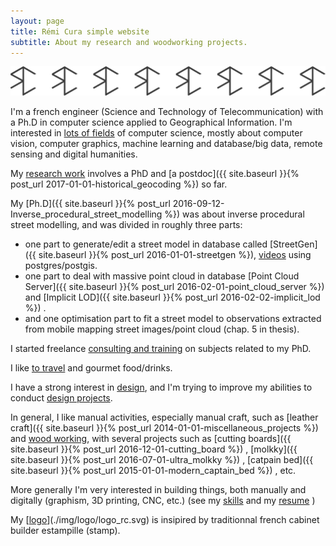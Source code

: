 ```yaml
---
layout: page
title: Rémi Cura simple website
subtitle: About my research and woodworking projects.
---
```

![estampille rc](/img/logo/logo_rc_export.svg)

I'm a french engineer (Science and Technology of Telecommunication) with a Ph.D in computer science applied to Geographical Information.
I'm interested in [lots of fields](./research_interest) of computer science, mostly about computer vision, computer graphics, machine learning and database/big data, remote sensing and digital humanities.


My [research work](./publi) involves a PhD and [a postdoc]({{ site.baseurl }}{% post_url 2017-01-01-historical_geocoding %}) so far.


My [Ph.D]({{ site.baseurl }}{% post_url 2016-09-12-Inverse_procedural_street_modelling %}) was about inverse procedural street modelling, and was divided in roughly three parts:
 - one part to generate/edit a street model in database called [StreetGen]({{ site.baseurl }}{% post_url 2016-01-01-streetgen %}),  [videos](https://www.youtube.com/channel/UCn4KJ6gBgPuVQV3suF4QbjQ) using postgres/postgis.    
 -  one part to deal with massive point cloud in database [Point Cloud Server]({{ site.baseurl }}{% post_url 2016-02-01-point_cloud_server %}) and [Implicit LOD]({{ site.baseurl }}{% post_url 2016-02-02-implicit_lod %}) .
 - and one optimisation part to fit a street model to observations extracted from mobile mapping street images/point cloud (chap. 5 in thesis).
 
 I started freelance [consulting and training](./consulting_and_training) on subjects related to my PhD.
 
 
I like [to travel](http://www.laruevibre.org/?lang=en) and gourmet food/drinks.

I have a strong interest in [design](./design_philosophy), and I'm trying to improve my abilities to conduct [design projects](design_projects).

In general, I like manual activities, especially manual craft, such as [leather craft]({{ site.baseurl }}{% post_url 2014-01-01-miscellaneous_projects %}) and [wood working](./woodworking_projects), with several projects such as [cutting boards]({{ site.baseurl }}{% post_url 2016-12-01-cutting_board %})
, [molkky]({{ site.baseurl }}{% post_url 2016-07-01-ultra_molkky %})
, [catpain bed]({{ site.baseurl }}{% post_url 2015-01-01-modern_captain_bed %})
, etc.

More generally I'm very interested in building things, both manually and digitally (graphism, 3D printing, CNC, etc.) (see my [skills](./skills) and my [resume](./CV) )

My [[logo](./img/logo/logo_rc.png)](./img/logo/logo_rc.svg) is insipired by traditionnal french cabinet builder estampille (stamp).
